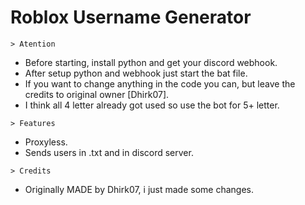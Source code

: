 # Roblox Username Generator

`> Atention`

- Before starting, install python and get your discord webhook.
- After setup python and webhook just start the bat file.
- If you want to change anything in the code you can, but leave the credits to original owner [Dhirk07].
- I think all 4 letter already got used so use the bot for 5+ letter.
 
 

`> Features`

- Proxyless.
- Sends users in .txt and in discord server.
 
 
`> Credits`

- Originally MADE by Dhirk07, i just made some changes.
